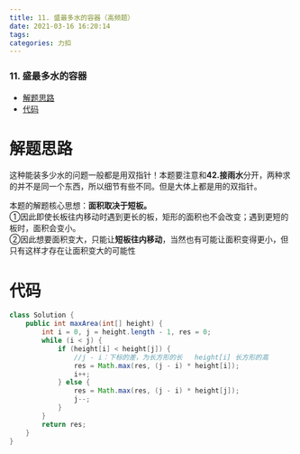 ```yaml
---
title: 11. 盛最多水的容器（高频题）
date: 2021-03-16 16:20:14
tags: 
categories: 力扣
---
```


<!--more-->

### 11\. 盛最多水的容器

- [解题思路](#_2)
- [代码](#_9)

# 解题思路

这种能装多少水的问题一般都是用双指针！本题要注意和**42.接雨水**分开，两种求的并不是同一个东西，所以细节有些不同。但是大体上都是用的双指针。

本题的解题核心思想：**面积取决于短板。**  
①因此即使长板往内移动时遇到更长的板，矩形的面积也不会改变；遇到更短的板时，面积会变小。  
②因此想要面积变大，只能让**短板往内移动**，当然也有可能让面积变得更小，但只有这样才存在让面积变大的可能性

# 代码

```java
class Solution {
    public int maxArea(int[] height) {
        int i = 0, j = height.length - 1, res = 0;
        while (i < j) {
            if (height[i] < height[j]) {
                //j - i：下标的差，为长方形的长   height[i] 长方形的高
                res = Math.max(res, (j - i) * height[i]);
                i++;
            } else {
                res = Math.max(res, (j - i) * height[j]);
                j--;
            }
        }
        return res;
    }
}
```